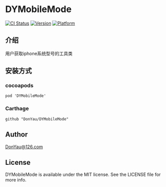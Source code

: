 # DYMobileMode

[![CI Status](https://img.shields.io/travis/service@qnniu.com/DYMobileMode.svg?style=flat)](https://travis-ci.org/service@qnniu.com/DYMobileMode)
[![Version](https://img.shields.io/cocoapods/v/DYMobileMode.svg?style=flat)](https://cocoapods.org/pods/DYMobileMode)
[![Platform](https://img.shields.io/cocoapods/p/DYMobileMode.svg?style=flat)](https://cocoapods.org/pods/DYMobileMode)

## 介绍

用户获取iphone系统型号的工具类



## 安装方式

### cocoapods

```
pod 'DYMobileMode'
```

### Carthage

```
github "DonYau/DYMobileMode"
```



## Author

DonYau@126.com

## License

DYMobileMode is available under the MIT license. See the LICENSE file for more info.
